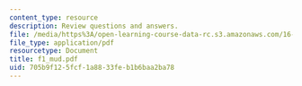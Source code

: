 ```yaml
---
content_type: resource
description: Review questions and answers.
file: /media/https%3A/open-learning-course-data-rc.s3.amazonaws.com/16-01-unified-engineering-i-ii-iii-iv-fall-2005-spring-2006/705b9f125fcf1a8833feb1b6baa2ba78_f1_mud.pdf
file_type: application/pdf
resourcetype: Document
title: f1_mud.pdf
uid: 705b9f12-5fcf-1a88-33fe-b1b6baa2ba78
---
```

